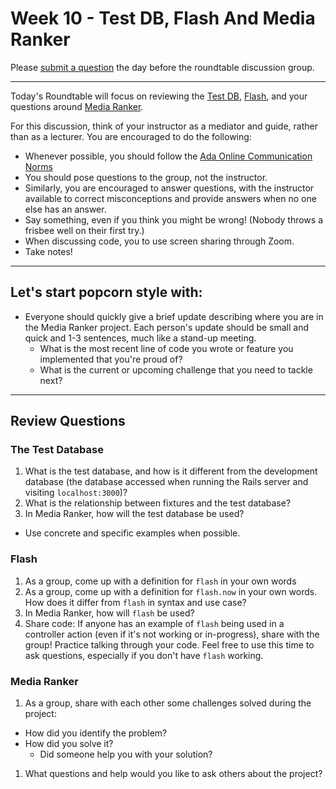 # Week 10 - Test DB, Flash And Media Ranker

Please [submit a question](https://airtable.com/shrOEPwWbMZXxXlTt) the day before the roundtable discussion group.

---

Today's Roundtable will focus on reviewing the [Test DB](https://learn-2.galvanize.com/cohorts/2036/blocks/1006/content_files/intro-to-rails-3/the-test-db.md), [Flash](https://learn-2.galvanize.com/cohorts/2036/blocks/1006/content_files/intro-to-rails-3/flash.md), and your questions around [Media Ranker](https://github.com/Ada-C14/media-ranker/).

For this discussion, think of your instructor as a mediator and guide, rather than as a lecturer. You are encouraged to do the following:

* Whenever possible, you should follow the [Ada Online Communication Norms](https://learn-2.galvanize.com/cohorts/2036/blocks/882/content_files/00-welcome-to-ada/02-wk01-online-communication-norms.md)
* You should pose questions to the group, not the instructor.
* Similarly, you are encouraged to answer questions, with the instructor available to correct misconceptions and provide answers when no one else has an answer.
* Say something, even if you think you might be wrong! (Nobody throws a frisbee well on their first try.)
* When discussing code, you to use screen sharing through Zoom.
* Take notes!

---

## Let's start popcorn style with:
* Everyone should quickly give a brief update describing where you are in the Media Ranker project. Each person's update should be small and quick and 1-3 sentences, much like a stand-up meeting.
    - What is the most recent line of code you wrote or feature you implemented that you're proud of?
    - What is the current or upcoming challenge that you need to tackle next?
---

## Review Questions

### The Test Database

1. What is the test database, and how is it different from the development database (the database accessed when running the Rails server and visiting `localhost:3000`)?
1. What is the relationship between fixtures and the test database?
1. In Media Ranker, how will the test database be used? 
  * Use concrete and specific examples when possible.

### Flash

1. As a group, come up with a definition for `flash` in your own words
1. As a group, come up with a definition for `flash.now` in your own words. How does it differ from `flash` in syntax and use case?
1. In Media Ranker, how will `flash` be used?
1. Share code: If anyone has an example of `flash` being used in a controller action (even if it's not working or in-progress), share with the group! Practice talking through your code. Feel free to use this time to ask questions, especially if you don't have `flash` working.

### Media Ranker

1. As a group, share with each other some challenges solved during the project:
  * How did you identify the problem?
  * How did you solve it?
    * Did someone help you with your solution?
1. What questions and help would you like to ask others about the project?
